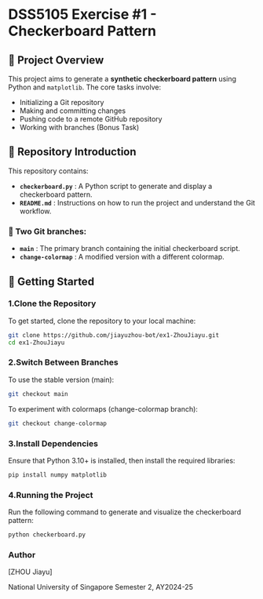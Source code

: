 # DSS5105 Exercise #1 - Checkerboard Pattern

## 📌 Project Overview
This project aims to generate a **synthetic checkerboard pattern** using Python and `matplotlib`. The core tasks involve:

- Initializing a Git repository
- Making and committing changes
- Pushing code to a remote GitHub repository
- Working with branches (Bonus Task)

## 📂 Repository Introduction
This repository contains:

- **`checkerboard.py`** : A Python script to generate and display a checkerboard pattern.
- **`README.md`** : Instructions on how to run the project and understand the Git workflow.

### 🔀 Two Git branches:
- **`main`** : The primary branch containing the initial checkerboard script.
- **`change-colormap`** : A modified version with a different colormap.


## 🚀 Getting Started

### 1️.Clone the Repository
To get started, clone the repository to your local machine:
```sh
git clone https://github.com/jiayuzhou-bot/ex1-ZhouJiayu.git
cd ex1-ZhouJiayu
```

### 2.Switch Between Branches
To use the stable version (main):
```sh
git checkout main
```
To experiment with colormaps (change-colormap branch):
```sh
git checkout change-colormap
```


### 3.Install Dependencies

Ensure that Python 3.10+ is installed, then install the required libraries:
```sh
pip install numpy matplotlib
```


### 4.Running the Project
Run the following command to generate and visualize the checkerboard pattern:
```sh
python checkerboard.py
```

### Author
[ZHOU Jiayu]

National University of Singapore
Semester 2, AY2024-25

